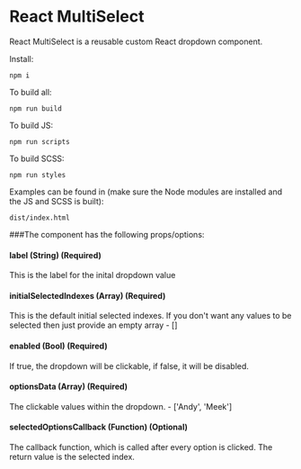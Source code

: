 # React MultiSelect

React MultiSelect is a reusable custom React dropdown component.

Install:

    npm i

To build all:

    npm run build

To build JS:

    npm run scripts

To build SCSS:

    npm run styles

Examples can be found in (make sure the Node modules are installed and the JS and SCSS is built):

    dist/index.html

###The component has the following props/options:

#### label (String) (Required)
This is the label for the inital dropdown value

#### initialSelectedIndexes (Array) (Required)
This is the default initial selected indexes. If you don't want any values to be selected then just provide an empty array - []

#### enabled (Bool) (Required)
If true, the dropdown will be clickable, if false, it will be disabled.

#### optionsData (Array) (Required)
The clickable values within the dropdown. - ['Andy', 'Meek']

#### selectedOptionsCallback (Function) (Optional)
The callback function, which is called after every option is clicked. The return value is the selected index.
